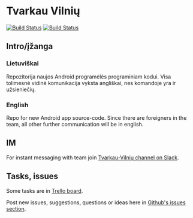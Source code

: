 # Tvarkau Vilnių

[![Build Status](https://travis-ci.org/vilnius/tvarkau-vilniu.svg?branch=master)](https://travis-ci.org/vilnius/tvarkau-vilniu)
[![Build Status](https://www.bitrise.io/app/5090fdc91fb4c2df.svg?token=FCegO6CX1S_BY3-u4FX5LQ&branch=master)](https://www.bitrise.io/app/5090fdc91fb4c2df)

## Intro/įžanga
### Lietuviškai
Repozitorija naujos Android programėlės programiniam kodui.
Visa tolimesnė vidinė komunikacija vyksta angliškai, nes komandoje yra ir užsieniečių.

### English
Repo for new Android app source-code.
Since there are foreigners in the team, all other further communication will be in english.

## IM
For instant messaging with team join [Tvarkau-Vilnių channel on Slack](https://codeforvilnius.slack.com/messages/tvarkau-vilniu/).

## Tasks, issues
Some tasks are in [Trello board](https://trello.com/b/PE4yjVzw/tvarkau-vilniu).

Post new issues, suggestions, questions or ideas here in [Github's issues section](https://github.com/vilnius/tvarkau-vilniu/issues).
